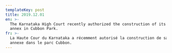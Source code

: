 ```yaml
---
templateKey: post
title: 2019.12.01
en: >-
  The Karnataka High Court recently authorized the construction of its future
  annex in Cubbon Park.
fr: >-
  La Haute Cour du Karnataka a récemment autorisé la construction de sa future
  annexe dans le parc Cubbon.
---
```



